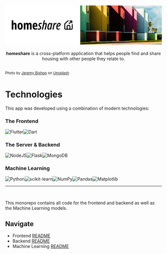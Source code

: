 <p align="center">
    <img src="./public/homeshare2.png" alt="Homeshare Logo">
    <br />
    <br />
    <b>homeshare</b> is a cross-platform application that helps people find and share housing with other people they relate to.
    <br />
    <br />
</p>

<sup>Photo by [Jeremy Bishop](https://unsplash.com/photos/KFIjzXYg1RM) on [Unsplash](https://unsplash.com/)</sup>

# Technologies
This app was developed using a combination of modern technologies:
### The Frontend
![Flutter](https://img.shields.io/badge/Flutter-%2302569B.svg?style=for-the-badge&logo=Flutter&logoColor=white)![Dart](https://img.shields.io/badge/dart-%230175C2.svg?style=for-the-badge&logo=dart&logoColor=white)


### The Server & Backend
![NodeJS](https://img.shields.io/badge/node.js-6DA55F?style=for-the-badge&logo=node.js&logoColor=white)![Flask](https://img.shields.io/badge/flask-%23000.svg?style=for-the-badge&logo=flask&logoColor=white)![MongoDB](https://img.shields.io/badge/MongoDB-%234ea94b.svg?style=for-the-badge&logo=mongodb&logoColor=white)

### Machine Learning
![Python](https://img.shields.io/badge/python-3670A0?style=for-the-badge&logo=python&logoColor=ffdd54)![scikit-learn](https://img.shields.io/badge/scikit--learn-%23F7931E.svg?style=for-the-badge&logo=scikit-learn&logoColor=white)![NumPy](https://img.shields.io/badge/numpy-%23013243.svg?style=for-the-badge&logo=numpy&logoColor=white)![Pandas](https://img.shields.io/badge/pandas-%23150458.svg?style=for-the-badge&logo=pandas&logoColor=white)![Matplotlib](https://img.shields.io/badge/Matplotlib-%23ffffff.svg?style=for-the-badge&logo=Matplotlib&logoColor=black)

---
<br>

This monorepo contains all code for the frontend and backend as well as the Machine Learning models. 

## Navigate
- Frontend [README]()
- Backend [README](./backend/README.md)
- Machine Learning [README]()